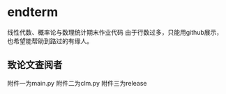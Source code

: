 # endterm
线性代数、概率论与数理统计期末作业代码
由于行数过多，只能用github展示，也希望能帮助到路过的有缘人。
## 致论文查阅者
附件一为main.py
附件二为clm.py
附件三为release
